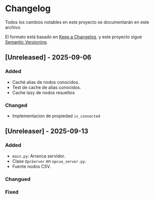 # Changelog
Todos los cambios notables en este proyecto se documentarán en este archivo.

El formato está basado en [Keep a Changelog](https://keepachangelog.com/es-ES/1.1.0/),
y este proyecto sigue [Semantic Versioning](https://semver.org/spec/v2.0.0.html).

## [Unreleased] - 2025-09-06
### Added
- Caché alias de nodos conocidos.
- Test de cache de alias conocidos.
- Cache lazy de nodos resueltos

### Changed
- Implementacion de propiedad ``is_connected``

## [Unreleaser] - 2025-09-13
### Added
- ``main.py``: Arranca servidor.
- Clase ``OpcServer`` en ``opcua_server.py``.
- Fuente nodos CSV.

### Changued

### Fixed

